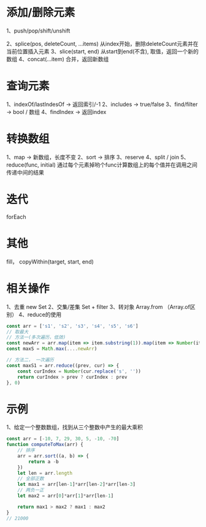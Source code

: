 # 添加/删除元素
1、push/pop/shift/unshift

2、splice(pos, deleteCount, ...items)
   从index开始，删除deleteCount元素并在当前位置插入元素
3、slice(start, end)
   从start到end(不含), 取值，返回一个新的数组
4、concat(...item)
   合并，返回新数组

# 查询元素
1、indexOf/lastIndesOf -> 返回索引/-1
2、includes -> true/false
3、find/filter -> bool / 数组
4、findIndex -> 返回index

# 转换数组
1、map -> 新数组，长度不变
2、sort -> 排序
3、reserve
4、split / join
5、reduce(func, initial)
   通过每个元素掉哟个func计算数组上的每个值并在调用之间传递中间的结果

# 迭代
forEach

# 其他
fill， copyWithin(target, start, end)


# 相关操作
1、去重
   new Set
2、交集/差集
   Set + filter
3、转对象
   Array.from （Array.of区别）
4、reduce的使用
```js
const arr = ['s1', 's2', 's3', 's4', 's5', 's6']
// 取最大
// 方法一(多次遍历，低效)
const newArr = arr.map(item => item.substring(1)).map(item => Number(item))
const maxS = Math.max(....newArr)

// 方法二， 一次遍历
const maxS1 = arr.reduce((prev, cur) => {
    const curIndex = Number(cur.replace('s', ''))
    return curIndex > prev ? curIndex : prev
}, 0)
```


# 示例
1、给定一个整数数组，找到从三个整数中产生的最大乘积
```js
const arr = [-10, 7, 29, 30, 5, -10, -70]
function computeToMax(arr) {
    // 排序
    arr = arr.sort((a, b) => {
        return a -b
    })
    let len = arr.length
    // 全部正数
    let max1 = arr[len-1]*arr[len-2]*arr[len-3]
    // 两负一正
    let max2 = arr[0]*arr[1]*arr[len-1]

    return max1 > max2 ? max1 : max2
}
// 21000
```